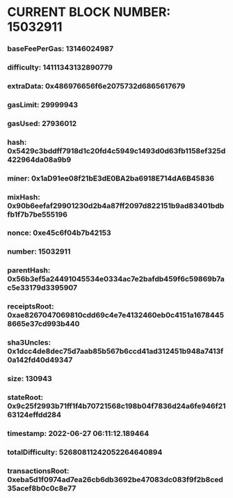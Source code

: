 # CURRENT BLOCK NUMBER: 15032911

### baseFeePerGas: 13146024987
### difficulty: 14111343132890779
### extraData: 0x486976656f6e2075732d6865617679
### gasLimit: 29999943
### gasUsed: 27936012
### hash: 0x5429c3bddff7918d1c20fd4c5949c1493d0d63fb1158ef325d422964da08a9b9
### miner: 0x1aD91ee08f21bE3dE0BA2ba6918E714dA6B45836
### mixHash: 0x90b6eefaf29901230d2b4a87ff2097d822151b9ad83401bdbfb1f7b7be555196
### nonce: 0xe45c6f04b7b42153
### number: 15032911
### parentHash: 0x56b3ef5a24491045534e0334ac7e2bafdb459f6c59869b7ac5e33179d3395907
### receiptsRoot: 0xae8267047069810cdd69c4e7e4132460eb0c4151a16784458665e37cd993b440
### sha3Uncles: 0x1dcc4de8dec75d7aab85b567b6ccd41ad312451b948a7413f0a142fd40d49347
### size: 130943
### stateRoot: 0x9c25f2993b71ff1f4b70721568c198b04f7836d24a6fe946f2163124effdd284
### timestamp: 2022-06-27 06:11:12.189464
### totalDifficulty: 52680811242052264640894
### transactionsRoot: 0xeba5d1f0974ad7ea26cb6db3692be47083dc083f9f2b8ced35acef8b0c0c8e77

